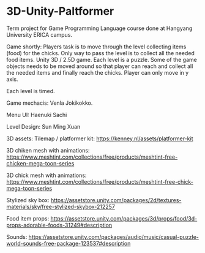 # 3D-Unity-Paltformer
Term project for Game Programming Language course done at Hangyang University ERICA campus.

Game shortly:
Players task is to move through the level collecting items (food) for the chicks. Only way to pass the level is to collect all the needed food items. 
Unity 3D / 2.5D game. Each level is a puzzle. Some of the game objects needs to be moved around so that player can reach and collect all the needed items and finally reach the chicks.
Player can only move in y axis.

Each level is timed.


Game mechacis:
Venla Jokikokko.

Menu UI:
Haenuki Sachi

Level Design:
Sun Ming Xuan 


3D assets:
Tilemap / platformer kit:
https://kenney.nl/assets/platformer-kit

3D chiken mesh with animations:
https://www.meshtint.com/collections/free/products/meshtint-free-chicken-mega-toon-series

3D chick mesh with animations:
https://www.meshtint.com/collections/free/products/meshtint-free-chick-mega-toon-series

Stylized sky box:
https://assetstore.unity.com/packages/2d/textures-materials/sky/free-stylized-skybox-212257

Food item props:
https://assetstore.unity.com/packages/3d/props/food/3d-props-adorable-foods-31249#description

Sounds:
https://assetstore.unity.com/packages/audio/music/casual-puzzle-world-sounds-free-package-123537#description
